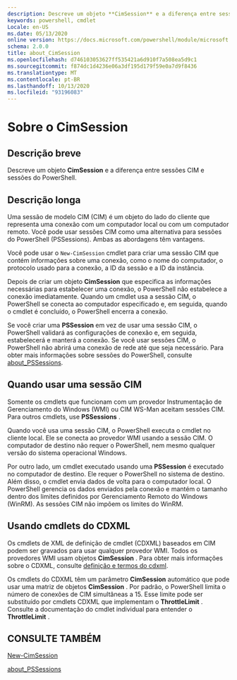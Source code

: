 ```yaml
---
description: Descreve um objeto **CimSession** e a diferença entre sessões CIM e sessões do PowerShell.
keywords: powershell, cmdlet
Locale: en-US
ms.date: 05/13/2020
online version: https://docs.microsoft.com/powershell/module/microsoft.powershell.core/about/about_cimsession?view=powershell-5.1&WT.mc_id=ps-gethelp
schema: 2.0.0
title: about_CimSession
ms.openlocfilehash: d746103053627ff535421a6d910f7a508ea5d9c1
ms.sourcegitcommit: f874dc1d4236e06a3df195d179f59e0a7d9f8436
ms.translationtype: MT
ms.contentlocale: pt-BR
ms.lasthandoff: 10/13/2020
ms.locfileid: "93196083"
---
```

# <a name="about-cimsession"></a>Sobre o CimSession

## <a name="short-description"></a>Descrição breve
Descreve um objeto **CimSession** e a diferença entre sessões CIM e sessões do PowerShell.

## <a name="long-description"></a>Descrição longa

Uma sessão de modelo CIM (CIM) é um objeto do lado do cliente que representa uma conexão com um computador local ou com um computador remoto. Você pode usar sessões CIM como uma alternativa para sessões do PowerShell (PSSessions). Ambas as abordagens têm vantagens.

Você pode usar o `New-CimSession` cmdlet para criar uma sessão CIM que contém informações sobre uma conexão, como o nome do computador, o protocolo usado para a conexão, a ID da sessão e a ID da instância.

Depois de criar um objeto **CimSession** que especifica as informações necessárias para estabelecer uma conexão, o PowerShell não estabelece a conexão imediatamente. Quando um cmdlet usa a sessão CIM, o PowerShell se conecta ao computador especificado e, em seguida, quando o cmdlet é concluído, o PowerShell encerra a conexão.

Se você criar uma **PSSession** em vez de usar uma sessão CIM, o PowerShell validará as configurações de conexão e, em seguida, estabelecerá e manterá a conexão. Se você usar sessões CIM, o PowerShell não abrirá uma conexão de rede até que seja necessário. Para obter mais informações sobre sessões do PowerShell, consulte [about_PSSessions](about_PSSessions.md).

## <a name="when-to-use-a-cim-session"></a>Quando usar uma sessão CIM

Somente os cmdlets que funcionam com um provedor Instrumentação de Gerenciamento do Windows (WMI) ou CIM WS-Man aceitam sessões CIM. Para outros cmdlets, use **PSSessions** .

Quando você usa uma sessão CIM, o PowerShell executa o cmdlet no cliente local. Ele se conecta ao provedor WMI usando a sessão CIM. O computador de destino não requer o PowerShell, nem mesmo qualquer versão do sistema operacional Windows.

Por outro lado, um cmdlet executado usando uma **PSSession** é executado no computador de destino.
Ele requer o PowerShell no sistema de destino. Além disso, o cmdlet envia dados de volta para o computador local. O PowerShell gerencia os dados enviados pela conexão e mantém o tamanho dentro dos limites definidos por Gerenciamento Remoto do Windows (WinRM). As sessões CIM não impõem os limites do WinRM.

## <a name="using-cdxml-cmdlets"></a>Usando cmdlets do CDXML

Os cmdlets de XML de definição de cmdlet (CDXML) baseados em CIM podem ser gravados para usar qualquer provedor WMI. Todos os provedores WMI usam objetos **CimSession** . Para obter mais informações sobre o CDXML, consulte [definição e termos do cdxml](/previous-versions/windows/desktop/wmi_v2/cdxml-overview).

Os cmdlets do CDXML têm um parâmetro **CimSession** automático que pode usar uma matriz de objetos **CimSession** . Por padrão, o PowerShell limita o número de conexões de CIM simultâneas a 15. Esse limite pode ser substituído por cmdlets CDXML que implementam o **ThrottleLimit** . Consulte a documentação do cmdlet individual para entender o **ThrottleLimit** .

## <a name="see-also"></a>CONSULTE TAMBÉM

[New-CimSession](xref:CimCmdlets.New-CimSession)

[about_PSSessions](about_PSSessions.md)
